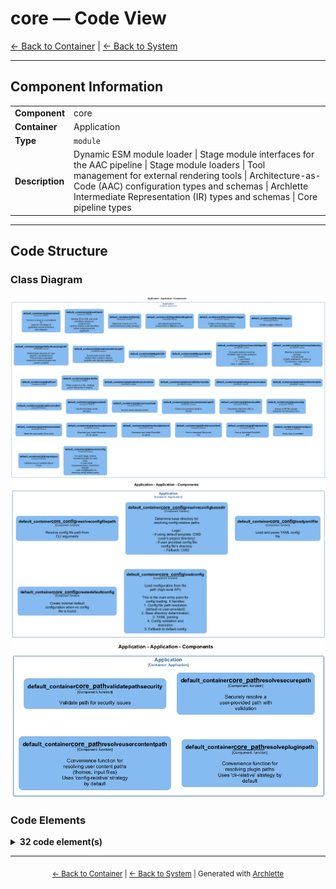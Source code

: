 # core — Code View

[← Back to Container](./default-container.md) | [← Back to System](./README.md)

---

## Component Information

<table>
<tbody>
<tr>
<td><strong>Component</strong></td>
<td>core</td>
</tr>
<tr>
<td><strong>Container</strong></td>
<td>Application</td>
</tr>
<tr>
<td><strong>Type</strong></td>
<td><code>module</code></td>
</tr>
<tr>
<td><strong>Description</strong></td>
<td>Dynamic ESM module loader | Stage module interfaces for the AAC pipeline | Stage module loaders | Tool management for external rendering tools | Architecture-as-Code (AAC) configuration types and schemas | Archlette Intermediate Representation (IR) types and schemas | Core pipeline types</td>
</tr>
</tbody>
</table>

---

## Code Structure

### Class Diagram

![Class Diagram](./diagrams/structurizr-Classes_default_container__core.png)
![Class Diagram](./diagrams/structurizr-Classes_default_container__core_config.png)
![Class Diagram](./diagrams/structurizr-Classes_default_container__core_path.png)

### Code Elements

<details>
<summary><strong>32 code element(s)</strong></summary>



#### Functions

##### `nameToId()`

Convert a name to a normalized ID
Used for consistent ID generation across extractors and mappers

<table>
<tbody>
<tr>
<td><strong>Type</strong></td>
<td><code>function</code></td>
</tr>
<tr>
<td><strong>Visibility</strong></td>
<td><code>public</code></td>
</tr>
<tr>
<td><strong>Returns</strong></td>
<td><code>string</code> — Normalized ID (lowercase, hyphenated, alphanumeric)</td>
</tr>
<tr>
<td><strong>Location</strong></td>
<td><code>C:/Users/chris/git/archlette/src/core/constants.ts:56</code></td>
</tr>
</tbody>
</table>

**Parameters:**

- `name`: <code>string</code> — - The name to convert (component, actor, etc.)
**Examples:**
```typescript

```

---
##### `sanitizeId()`

Sanitize ID for DSL and code identifiers (preserves underscores)
Used for Python code identifiers where underscores are significant

<table>
<tbody>
<tr>
<td><strong>Type</strong></td>
<td><code>function</code></td>
</tr>
<tr>
<td><strong>Visibility</strong></td>
<td><code>public</code></td>
</tr>
<tr>
<td><strong>Returns</strong></td>
<td><code>string</code> — Sanitized ID (lowercase alphanumeric and underscores only)</td>
</tr>
<tr>
<td><strong>Location</strong></td>
<td><code>C:/Users/chris/git/archlette/src/core/constants.ts:78</code></td>
</tr>
</tbody>
</table>

**Parameters:**

- `id`: <code>string</code> — - The ID to sanitize
**Examples:**
```typescript

```

---
##### `isTTY()`

Determine if we're in a TTY environment (for pretty printing)

<table>
<tbody>
<tr>
<td><strong>Type</strong></td>
<td><code>function</code></td>
</tr>
<tr>
<td><strong>Visibility</strong></td>
<td><code>private</code></td>
</tr>
<tr>
<td><strong>Returns</strong></td>
<td><code>boolean</code></td>
</tr>
<tr>
<td><strong>Location</strong></td>
<td><code>C:/Users/chris/git/archlette/src/core/logger.ts:43</code></td>
</tr>
</tbody>
</table>



---
##### `getDefaultLogLevel()`

Get default log level from environment or fallback to 'info'

<table>
<tbody>
<tr>
<td><strong>Type</strong></td>
<td><code>function</code></td>
</tr>
<tr>
<td><strong>Visibility</strong></td>
<td><code>private</code></td>
</tr>
<tr>
<td><strong>Returns</strong></td>
<td><code>import("C:/Users/chris/git/archlette/src/core/logger").LogLevel</code></td>
</tr>
<tr>
<td><strong>Location</strong></td>
<td><code>C:/Users/chris/git/archlette/src/core/logger.ts:50</code></td>
</tr>
</tbody>
</table>



---
##### `createPinoLogger()`

Create a Pino logger instance with optional pretty printing

<table>
<tbody>
<tr>
<td><strong>Type</strong></td>
<td><code>function</code></td>
</tr>
<tr>
<td><strong>Visibility</strong></td>
<td><code>private</code></td>
</tr>
<tr>
<td><strong>Returns</strong></td>
<td><code>PinoLogger</code></td>
</tr>
<tr>
<td><strong>Location</strong></td>
<td><code>C:/Users/chris/git/archlette/src/core/logger.ts:66</code></td>
</tr>
</tbody>
</table>

**Parameters:**

- `level`: <code>import("C:/Users/chris/git/archlette/src/core/logger").LogLevel</code>- `pretty`: <code>boolean</code>

---
##### `createLogger()`

Create a logger instance

<table>
<tbody>
<tr>
<td><strong>Type</strong></td>
<td><code>function</code></td>
</tr>
<tr>
<td><strong>Visibility</strong></td>
<td><code>public</code></td>
</tr>
<tr>
<td><strong>Returns</strong></td>
<td><code>import("C:/Users/chris/git/archlette/src/core/logger").Logger</code> — Logger instance</td>
</tr>
<tr>
<td><strong>Location</strong></td>
<td><code>C:/Users/chris/git/archlette/src/core/logger.ts:131</code></td>
</tr>
</tbody>
</table>

**Parameters:**

- `options`: <code>import("C:/Users/chris/git/archlette/src/core/logger").LoggerOptions</code> — - Logger configuration
**Examples:**
```typescript

```

---
##### `getDefaultUserPluginDir()`

Default base directory for user plugins: ~/.archlette/mods
This provides a standard location for external plugins and custom modules

<table>
<tbody>
<tr>
<td><strong>Type</strong></td>
<td><code>function</code></td>
</tr>
<tr>
<td><strong>Visibility</strong></td>
<td><code>private</code></td>
</tr>
<tr>
<td><strong>Returns</strong></td>
<td><code>string</code></td>
</tr>
<tr>
<td><strong>Location</strong></td>
<td><code>C:/Users/chris/git/archlette/src/core/module-loader.ts:59</code></td>
</tr>
</tbody>
</table>



---
##### `loadModuleFromPath()`

Dynamically load an ESM module from a path or module specifier with security validation

<table>
<tbody>
<tr>
<td><strong>Type</strong></td>
<td><code>function</code></td>
</tr>
<tr>
<td><strong>Visibility</strong></td>
<td><code>public</code></td>
</tr>
<tr>
<td><strong>Async</strong></td>
<td>Yes</td>
</tr>
<tr>
<td><strong>Returns</strong></td>
<td><code>Promise<import("C:/Users/chris/git/archlette/src/core/module-loader").LoadedModule<T>></code> — Promise resolving to loaded module with metadata</td>
</tr>
<tr>
<td><strong>Location</strong></td>
<td><code>C:/Users/chris/git/archlette/src/core/module-loader.ts:111</code></td>
</tr>
</tbody>
</table>

**Parameters:**

- `spec`: <code>string</code> — - Module specifier (relative path, absolute path, or ~/ path)- `exts`: <code>(".ts" | ".js")[]</code> — - File extensions to probe (in order of preference)- `allowedAbsolutePaths`: <code>string[]</code> — - Optional allowlist for absolute plugin paths (external plugins)
   Defaults to [~/.archlette/mods] for user plugins
**Examples:**
```typescript

```

---
##### `getCliDir()`


<table>
<tbody>
<tr>
<td><strong>Type</strong></td>
<td><code>function</code></td>
</tr>
<tr>
<td><strong>Visibility</strong></td>
<td><code>public</code></td>
</tr>
<tr>
<td><strong>Returns</strong></td>
<td><code>string</code></td>
</tr>
<tr>
<td><strong>Location</strong></td>
<td><code>C:/Users/chris/git/archlette/src/core/path-resolver.ts:17</code></td>
</tr>
</tbody>
</table>



---
##### `expandTilde()`


<table>
<tbody>
<tr>
<td><strong>Type</strong></td>
<td><code>function</code></td>
</tr>
<tr>
<td><strong>Visibility</strong></td>
<td><code>public</code></td>
</tr>
<tr>
<td><strong>Returns</strong></td>
<td><code>string</code></td>
</tr>
<tr>
<td><strong>Location</strong></td>
<td><code>C:/Users/chris/git/archlette/src/core/path-resolver.ts:24</code></td>
</tr>
</tbody>
</table>

**Parameters:**

- `p`: <code>string</code>- `homeDir`: <code>string</code>

---
##### `resolveArchlettePath()`

Core path resolver honoring Archlette rules (no file existence checks).
- "~"  -> user home
- "/"  -> absolute
- else -> relative to CLI dir

<table>
<tbody>
<tr>
<td><strong>Type</strong></td>
<td><code>function</code></td>
</tr>
<tr>
<td><strong>Visibility</strong></td>
<td><code>public</code></td>
</tr>
<tr>
<td><strong>Returns</strong></td>
<td><code>string</code></td>
</tr>
<tr>
<td><strong>Location</strong></td>
<td><code>C:/Users/chris/git/archlette/src/core/path-resolver.ts:42</code></td>
</tr>
</tbody>
</table>

**Parameters:**

- `input`: <code>string</code>- `opts`: <code>{ cliDir: string; }</code>

---
##### `resolveModuleEntry()`

Resolve a module entry by probing:
1) Exact path
2) With extensions: .ts then .js
3) If directory: index.ts then index.js

<table>
<tbody>
<tr>
<td><strong>Type</strong></td>
<td><code>function</code></td>
</tr>
<tr>
<td><strong>Visibility</strong></td>
<td><code>public</code></td>
</tr>
<tr>
<td><strong>Returns</strong></td>
<td><code>string</code></td>
</tr>
<tr>
<td><strong>Location</strong></td>
<td><code>C:/Users/chris/git/archlette/src/core/path-resolver.ts:64</code></td>
</tr>
</tbody>
</table>

**Parameters:**

- `input`: <code>string</code>- `opts`: <code>{ cliDir: string; wantedExts?: (".ts" | ".js")[]; }</code>

---
##### `toFileUrl()`


<table>
<tbody>
<tr>
<td><strong>Type</strong></td>
<td><code>function</code></td>
</tr>
<tr>
<td><strong>Visibility</strong></td>
<td><code>public</code></td>
</tr>
<tr>
<td><strong>Returns</strong></td>
<td><code>string</code></td>
</tr>
<tr>
<td><strong>Location</strong></td>
<td><code>C:/Users/chris/git/archlette/src/core/path-resolver.ts:100</code></td>
</tr>
</tbody>
</table>

**Parameters:**

- `p`: <code>string</code>

---
##### `writeFile()`

Write content to a file, creating parent directories if needed.

<table>
<tbody>
<tr>
<td><strong>Type</strong></td>
<td><code>function</code></td>
</tr>
<tr>
<td><strong>Visibility</strong></td>
<td><code>public</code></td>
</tr>
<tr>
<td><strong>Returns</strong></td>
<td><code>void</code></td>
</tr>
<tr>
<td><strong>Location</strong></td>
<td><code>C:/Users/chris/git/archlette/src/core/path-resolver.ts:110</code></td>
</tr>
</tbody>
</table>

**Parameters:**

- `filename`: <code>string</code> — - Absolute path to the file- `content`: <code>string</code> — - Content to write

---
##### `loadExtractorModule()`


<table>
<tbody>
<tr>
<td><strong>Type</strong></td>
<td><code>function</code></td>
</tr>
<tr>
<td><strong>Visibility</strong></td>
<td><code>public</code></td>
</tr>
<tr>
<td><strong>Async</strong></td>
<td>Yes</td>
</tr>
<tr>
<td><strong>Returns</strong></td>
<td><code>Promise<{ entry: Function; resolved: string; }></code></td>
</tr>
<tr>
<td><strong>Location</strong></td>
<td><code>C:/Users/chris/git/archlette/src/core/stage-module-loader.ts:13</code></td>
</tr>
</tbody>
</table>

**Parameters:**

- `modulePath`: <code>string</code>

---
##### `loadValidatorModule()`


<table>
<tbody>
<tr>
<td><strong>Type</strong></td>
<td><code>function</code></td>
</tr>
<tr>
<td><strong>Visibility</strong></td>
<td><code>public</code></td>
</tr>
<tr>
<td><strong>Async</strong></td>
<td>Yes</td>
</tr>
<tr>
<td><strong>Returns</strong></td>
<td><code>Promise<{ entry: Function; resolved: string; }></code></td>
</tr>
<tr>
<td><strong>Location</strong></td>
<td><code>C:/Users/chris/git/archlette/src/core/stage-module-loader.ts:26</code></td>
</tr>
</tbody>
</table>

**Parameters:**

- `modulePath`: <code>string</code>

---
##### `loadGeneratorModule()`


<table>
<tbody>
<tr>
<td><strong>Type</strong></td>
<td><code>function</code></td>
</tr>
<tr>
<td><strong>Visibility</strong></td>
<td><code>public</code></td>
</tr>
<tr>
<td><strong>Async</strong></td>
<td>Yes</td>
</tr>
<tr>
<td><strong>Returns</strong></td>
<td><code>Promise<{ entry: Function; resolved: string; }></code></td>
</tr>
<tr>
<td><strong>Location</strong></td>
<td><code>C:/Users/chris/git/archlette/src/core/stage-module-loader.ts:39</code></td>
</tr>
</tbody>
</table>

**Parameters:**

- `modulePath`: <code>string</code>

---
##### `loadRendererModule()`


<table>
<tbody>
<tr>
<td><strong>Type</strong></td>
<td><code>function</code></td>
</tr>
<tr>
<td><strong>Visibility</strong></td>
<td><code>public</code></td>
</tr>
<tr>
<td><strong>Async</strong></td>
<td>Yes</td>
</tr>
<tr>
<td><strong>Returns</strong></td>
<td><code>Promise<{ entry: Function; resolved: string; }></code></td>
</tr>
<tr>
<td><strong>Location</strong></td>
<td><code>C:/Users/chris/git/archlette/src/core/stage-module-loader.ts:52</code></td>
</tr>
</tbody>
</table>

**Parameters:**

- `modulePath`: <code>string</code>

---
##### `loadDocModule()`


<table>
<tbody>
<tr>
<td><strong>Type</strong></td>
<td><code>function</code></td>
</tr>
<tr>
<td><strong>Visibility</strong></td>
<td><code>public</code></td>
</tr>
<tr>
<td><strong>Async</strong></td>
<td>Yes</td>
</tr>
<tr>
<td><strong>Returns</strong></td>
<td><code>Promise<{ entry: Function; resolved: string; }></code></td>
</tr>
<tr>
<td><strong>Location</strong></td>
<td><code>C:/Users/chris/git/archlette/src/core/stage-module-loader.ts:65</code></td>
</tr>
</tbody>
</table>

**Parameters:**

- `modulePath`: <code>string</code>

---
##### `getCacheDir()`

Get the Archlette cache directory

<table>
<tbody>
<tr>
<td><strong>Type</strong></td>
<td><code>function</code></td>
</tr>
<tr>
<td><strong>Visibility</strong></td>
<td><code>public</code></td>
</tr>
<tr>
<td><strong>Returns</strong></td>
<td><code>string</code></td>
</tr>
<tr>
<td><strong>Location</strong></td>
<td><code>C:/Users/chris/git/archlette/src/core/tool-manager.ts:64</code></td>
</tr>
</tbody>
</table>



---
##### `ensureCacheDir()`

Ensure cache directory exists

<table>
<tbody>
<tr>
<td><strong>Type</strong></td>
<td><code>function</code></td>
</tr>
<tr>
<td><strong>Visibility</strong></td>
<td><code>private</code></td>
</tr>
<tr>
<td><strong>Returns</strong></td>
<td><code>string</code></td>
</tr>
<tr>
<td><strong>Location</strong></td>
<td><code>C:/Users/chris/git/archlette/src/core/tool-manager.ts:72</code></td>
</tr>
</tbody>
</table>



---
##### `commandExistsInPath()`

Check if a command exists in PATH

<table>
<tbody>
<tr>
<td><strong>Type</strong></td>
<td><code>function</code></td>
</tr>
<tr>
<td><strong>Visibility</strong></td>
<td><code>private</code></td>
</tr>
<tr>
<td><strong>Returns</strong></td>
<td><code>string</code></td>
</tr>
<tr>
<td><strong>Location</strong></td>
<td><code>C:/Users/chris/git/archlette/src/core/tool-manager.ts:83</code></td>
</tr>
</tbody>
</table>

**Parameters:**

- `command`: <code>string</code>

---
##### `downloadFile()`

Download a file from URL to destination

<table>
<tbody>
<tr>
<td><strong>Type</strong></td>
<td><code>function</code></td>
</tr>
<tr>
<td><strong>Visibility</strong></td>
<td><code>private</code></td>
</tr>
<tr>
<td><strong>Async</strong></td>
<td>Yes</td>
</tr>
<tr>
<td><strong>Returns</strong></td>
<td><code>Promise<void></code></td>
</tr>
<tr>
<td><strong>Location</strong></td>
<td><code>C:/Users/chris/git/archlette/src/core/tool-manager.ts:102</code></td>
</tr>
</tbody>
</table>

**Parameters:**

- `url`: <code>string</code>- `dest`: <code>string</code>- `log`: <code>import("C:/Users/chris/git/archlette/src/core/logger").Logger</code>

---
##### `extractZip()`

Extract a ZIP file (simple extraction for Structurizr CLI)

<table>
<tbody>
<tr>
<td><strong>Type</strong></td>
<td><code>function</code></td>
</tr>
<tr>
<td><strong>Visibility</strong></td>
<td><code>private</code></td>
</tr>
<tr>
<td><strong>Async</strong></td>
<td>Yes</td>
</tr>
<tr>
<td><strong>Returns</strong></td>
<td><code>Promise<void></code></td>
</tr>
<tr>
<td><strong>Location</strong></td>
<td><code>C:/Users/chris/git/archlette/src/core/tool-manager.ts:144</code></td>
</tr>
</tbody>
</table>

**Parameters:**

- `zipPath`: <code>string</code>- `destDir`: <code>string</code>- `log`: <code>import("C:/Users/chris/git/archlette/src/core/logger").Logger</code>

---
##### `makeExecutable()`

Make file executable (Unix only)

<table>
<tbody>
<tr>
<td><strong>Type</strong></td>
<td><code>function</code></td>
</tr>
<tr>
<td><strong>Visibility</strong></td>
<td><code>private</code></td>
</tr>
<tr>
<td><strong>Returns</strong></td>
<td><code>void</code></td>
</tr>
<tr>
<td><strong>Location</strong></td>
<td><code>C:/Users/chris/git/archlette/src/core/tool-manager.ts:171</code></td>
</tr>
</tbody>
</table>

**Parameters:**

- `filePath`: <code>string</code>

---
##### `downloadStructurizr()`

Download and install Structurizr CLI to cache

<table>
<tbody>
<tr>
<td><strong>Type</strong></td>
<td><code>function</code></td>
</tr>
<tr>
<td><strong>Visibility</strong></td>
<td><code>private</code></td>
</tr>
<tr>
<td><strong>Async</strong></td>
<td>Yes</td>
</tr>
<tr>
<td><strong>Returns</strong></td>
<td><code>Promise<string></code></td>
</tr>
<tr>
<td><strong>Location</strong></td>
<td><code>C:/Users/chris/git/archlette/src/core/tool-manager.ts:180</code></td>
</tr>
</tbody>
</table>

**Parameters:**

- `cacheDir`: <code>string</code>- `log`: <code>import("C:/Users/chris/git/archlette/src/core/logger").Logger</code>

---
##### `downloadPlantUML()`

Download and install PlantUML to cache

<table>
<tbody>
<tr>
<td><strong>Type</strong></td>
<td><code>function</code></td>
</tr>
<tr>
<td><strong>Visibility</strong></td>
<td><code>private</code></td>
</tr>
<tr>
<td><strong>Async</strong></td>
<td>Yes</td>
</tr>
<tr>
<td><strong>Returns</strong></td>
<td><code>Promise<string></code></td>
</tr>
<tr>
<td><strong>Location</strong></td>
<td><code>C:/Users/chris/git/archlette/src/core/tool-manager.ts:218</code></td>
</tr>
</tbody>
</table>

**Parameters:**

- `cacheDir`: <code>string</code>- `log`: <code>import("C:/Users/chris/git/archlette/src/core/logger").Logger</code>

---
##### `findStructurizrCLI()`

Find or download Structurizr CLI

<table>
<tbody>
<tr>
<td><strong>Type</strong></td>
<td><code>function</code></td>
</tr>
<tr>
<td><strong>Visibility</strong></td>
<td><code>public</code></td>
</tr>
<tr>
<td><strong>Async</strong></td>
<td>Yes</td>
</tr>
<tr>
<td><strong>Returns</strong></td>
<td><code>Promise<string></code> — Path to structurizr executable/script</td>
</tr>
<tr>
<td><strong>Location</strong></td>
<td><code>C:/Users/chris/git/archlette/src/core/tool-manager.ts:244</code></td>
</tr>
</tbody>
</table>

**Parameters:**

- `log`: <code>import("C:/Users/chris/git/archlette/src/core/logger").Logger</code> — - Optional logger

---
##### `findPlantUML()`

Find or download PlantUML JAR

<table>
<tbody>
<tr>
<td><strong>Type</strong></td>
<td><code>function</code></td>
</tr>
<tr>
<td><strong>Visibility</strong></td>
<td><code>public</code></td>
</tr>
<tr>
<td><strong>Async</strong></td>
<td>Yes</td>
</tr>
<tr>
<td><strong>Returns</strong></td>
<td><code>Promise<string></code> — Path to plantuml.jar</td>
</tr>
<tr>
<td><strong>Location</strong></td>
<td><code>C:/Users/chris/git/archlette/src/core/tool-manager.ts:284</code></td>
</tr>
</tbody>
</table>

**Parameters:**

- `log`: <code>import("C:/Users/chris/git/archlette/src/core/logger").Logger</code> — - Optional logger

---
##### `checkJava()`

Verify Java is available

<table>
<tbody>
<tr>
<td><strong>Type</strong></td>
<td><code>function</code></td>
</tr>
<tr>
<td><strong>Visibility</strong></td>
<td><code>public</code></td>
</tr>
<tr>
<td><strong>Returns</strong></td>
<td><code>string</code> — Java version string if available, null otherwise</td>
</tr>
<tr>
<td><strong>Location</strong></td>
<td><code>C:/Users/chris/git/archlette/src/core/tool-manager.ts:313</code></td>
</tr>
</tbody>
</table>



---
##### `requireJava()`

Validate Java is installed (throw if not)

<table>
<tbody>
<tr>
<td><strong>Type</strong></td>
<td><code>function</code></td>
</tr>
<tr>
<td><strong>Visibility</strong></td>
<td><code>public</code></td>
</tr>
<tr>
<td><strong>Returns</strong></td>
<td><code>void</code></td>
</tr>
<tr>
<td><strong>Location</strong></td>
<td><code>C:/Users/chris/git/archlette/src/core/tool-manager.ts:334</code></td>
</tr>
</tbody>
</table>



---
##### `resolveConfig()`

For each stage, resolve includes/excludes for each node:
  - If node omits includes/excludes, inherit from defaults.
  - Add configBaseDir for resolving config-relative paths

<table>
<tbody>
<tr>
<td><strong>Type</strong></td>
<td><code>function</code></td>
</tr>
<tr>
<td><strong>Visibility</strong></td>
<td><code>public</code></td>
</tr>
<tr>
<td><strong>Returns</strong></td>
<td><code>import("C:/Users/chris/git/archlette/src/core/types-aac").ResolvedAACConfig</code></td>
</tr>
<tr>
<td><strong>Location</strong></td>
<td><code>C:/Users/chris/git/archlette/src/core/types-aac.ts:142</code></td>
</tr>
</tbody>
</table>

**Parameters:**

- `raw`: <code>unknown</code>- `options`: <code>{ configBaseDir?: string; }</code>

---

</details>

---

<div align="center">
<sub><a href="./default-container.md">← Back to Container</a> | <a href="./README.md">← Back to System</a> | Generated with <a href="https://github.com/architectlabs/archlette">Archlette</a></sub>
</div>
